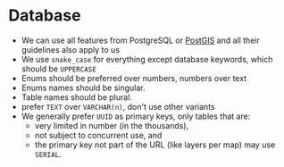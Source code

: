 # Database

- We can use all features from PostgreSQL or [PostGIS](https://postgis.net/) and all their guidelines also apply to us
- We use `snake_case` for everything except database keywords, which should be `UPPERCASE`
- Enums should be preferred over numbers, numbers over text
- Enums names should be singular.
- Table names should be plural.
- prefer `TEXT` over `VARCHAR(n)`, don't use other variants
- We generally prefer `UUID` as primary keys, only tables that are:
  - very limited in number (in the thousands),
  - not subject to concurrent use, and
  - the primary key not part of the URL
    (like layers per map) may use `SERIAL`.
